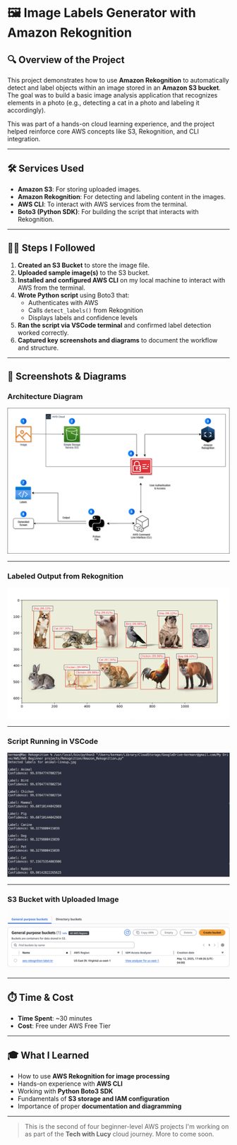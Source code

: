 # 🖼️ Image Labels Generator with Amazon Rekognition

## 🔍 Overview of the Project

This project demonstrates how to use **Amazon Rekognition** to automatically detect and label objects within an image stored in an **Amazon S3 bucket**. The goal was to build a basic image analysis application that recognizes elements in a photo (e.g., detecting a cat in a photo and labeling it accordingly).

This was part of a hands-on cloud learning experience, and the project helped reinforce core AWS concepts like S3, Rekognition, and CLI integration.  

---

## 🛠️ Services Used

- **Amazon S3**: For storing uploaded images.
- **Amazon Rekognition**: For detecting and labeling content in the images.
- **AWS CLI**: To interact with AWS services from the terminal.
- **Boto3 (Python SDK)**: For building the script that interacts with Rekognition.

---

## 👩‍💻 Steps I Followed

1. **Created an S3 Bucket** to store the image file.
2. **Uploaded sample image(s)** to the S3 bucket.
3. **Installed and configured AWS CLI** on my local machine to interact with AWS from the terminal.
4. **Wrote Python script** using Boto3 that:
    - Authenticates with AWS
    - Calls `detect_labels()` from Rekognition
    - Displays labels and confidence levels
5. **Ran the script via VSCode terminal** and confirmed label detection worked correctly.
6. **Captured key screenshots and diagrams** to document the workflow and structure.

---

## 📸 Screenshots & Diagrams

### Architecture Diagram
![architecture-diagram](Images/Rekognition.png)

---

### Labeled Output from Rekognition
![labeled-output](Images/labeled-image.png)

---

### Script Running in VSCode
![vscode-terminal](Images/vscode-running.png)

---

### S3 Bucket with Uploaded Image
![s3-bucket](Images/s3-bucket.png)

---

## ⏱️ Time & Cost

- **Time Spent**: ~30 minutes
- **Cost**: Free under AWS Free Tier

---

## 🎓 What I Learned

- How to use **AWS Rekognition for image processing**
- Hands-on experience with **AWS CLI**
- Working with **Python Boto3 SDK**
- Fundamentals of **S3 storage and IAM configuration**
- Importance of proper **documentation and diagramming**

---

> This is the second of four beginner-level AWS projects I'm working on as part of the **Tech with Lucy** cloud journey. More to come soon.

